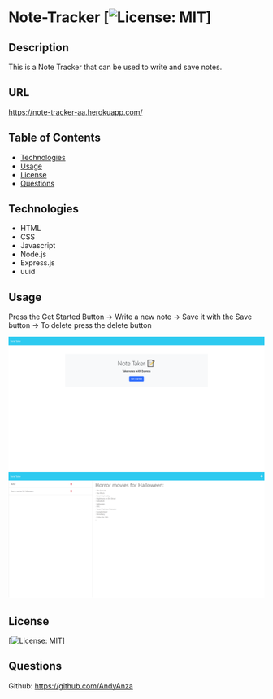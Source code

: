 # Note-Tracker [![License: MIT](https://img.shields.io/badge/License-MIT-yellow.svg)]

## Description

This is a Note Tracker that can be used to write and save notes.

## URL

https://note-tracker-aa.herokuapp.com/

## Table of Contents

- [Technologies](#technologies)
- [Usage](#usage)
- [License](#license)
- [Questions](#questions)

## Technologies

- HTML
- CSS
- Javascript
- Node.js
- Express.js
- uuid

## Usage

Press the Get Started Button -> Write a new note -> Save it with the Save button -> To delete press the delete button

![alt text](public/assets/images/1.png)
![alt text](public/assets/images/2.png)

## License

[![License: MIT](https://img.shields.io/badge/License-MIT-yellow.svg)]

## Questions

Github: <https://github.com/AndyAnza>
